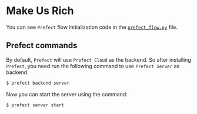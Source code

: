 # Make Us Rich

You can see `Prefect` flow initialization code in the 
[`prefect_flow.py`](./prefect_flow.py) file.

## Prefect commands

By default, `Prefect` will use `Prefect Cloud` as the backend. So after installing `Prefect`, 
you need run the following command to use `Prefect Server` as backend:

```bash
$ prefect backend server
```

Now you can start the server using the command:

```bash
$ prefect server start
```
